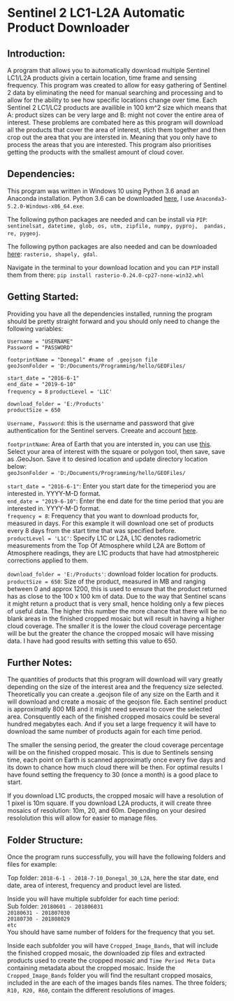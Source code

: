 # Sentinel 2 LC1-L2A Automatic Product Downloader

## Introduction:

A program that allows you to automatically download multiple Sentinel LC1/L2A products givin a certain location, time frame and sensing frequency. This program was created to allow for easy gathering of Sentinel 2 data by eliminating the need for manual searching and processing and to allow for the ability to see how specific locations change over time. Each Sentinel 2 LC1/LC2 products are availible in 100 km^2 size which means that A: product sizes can be very large and B: might not cover the entire area of interest. These problems are combated here as this program will download all the products that cover the area of interest, stich them together and then crop out the area that you are intersted in. Meaning that you only have to process the areas that you are interested. This program also prioritises getting the products with the smallest amount of cloud cover.   

## Dependencies:

This program was written in Windows 10 using Python 3.6 anad an Anaconda installation. Python 3.6 can be downloaded [here](https://repo.continuum.io/archive/), I use `Anaconda3-5.2.0-Windows-x86_64.exe`. 

The following python packages are needed and can be install via `PIP`: `sentinelsat, datetime, glob, os, utm, zipfile, numpy, pyproj,  pandas, re, pygeoj`.

The following python packages are also needed and can be downloaded [here](https://www.lfd.uci.edu/~gohlke/pythonlibs/): `rasterio, shapely, gdal`.

Navigate in the terminal to your download location and you can `PIP` install them from there:
 `pip install rasterio-0.24.0-cp27-none-win32.whl`

## Getting Started:

Providing you have all the dependencies installed, running the program should be pretty straight forward and you should only need to change the following variables: 

`Username = "USERNAME"`    
`Password = "PASSWORD"`        

`footprintName = "Donegal" #name of .geojson file `   
`geoJsonFolder = 'D:/Documents/Programming/hello/GEOFiles/`     

`start_date = "2016-6-1"`    
`end_date = "2019-6-10"`     
`frequency = 8`
`productLevel = 'L1C'`

`download_folder = 'E:/Products'`        
`productSize = 650`    

`Username, Password`: this is the username and password that give authentication for the Sentinel servers. Creeate and account [here](https://scihub.copernicus.eu/dhus/#/self-registration). 

`footprintName`: Area of Earth that you are intersted in, you can use [this](http://geojson.io). Select your area of interest with the square or polygon tool, then save, save as .GeoJson. Save it to desired location and update directory location below:    
`geoJsonFolder = 'D:/Documents/Programming/hello/GEOFiles/`     

`start_date = "2016-6-1"`: Enter you start date for the timeperiod you are interested in. YYYY-M-D format.        
`end_date = "2019-6-10"`: Enter the end date for the time period that you are interested in. YYYY-M-D format.     
`frequency = 8`: Frequency that you want to download products for, measured in days. For this example it will download one set of products every 8 days from the start time that was specified before.     
`productLevel = 'L1C'`: Specify L1C or L2A, L1C denotes radiometric measurements from the Top Of Atmosphere whild L2A are Bottom of Atmosphere readings, they are L1C products that have had atmostphereic corrections applied to them.     

`download_folder = 'E:/Products'`: download folder location for products.            
`productSize = 650`: Size of the product, measured in MB and ranging between 0 and approx 1200, this is used to ensure that the product returned has as close to the 100 x 100 km of data. Due to the way that Sentinel scans it might return a product that is very small, hence holding only a few pieces of useful data. The higher this number the more chance that there will be no blank areas in the finished cropped mosaic but will result in having a higher cloud coverage. The smaller it is the lower the cloud coverage percentage will be but the greater the chance the cropped mosaic will have missing data. I have had good results with setting this value to 650.     

## Further Notes:

The quantities of products that this program will download will vary greatly depending on the size of the interest area and the frequency size selected. Theoretically you can create a .geojson file of any size on the Earth and it will download and create a mosaic of the geojson file. Each sentinel product is approximatly 800 MB and it might need several to cover the selected area. Consquently each of the finished cropped mosaics could be several hundred megabytes each. And if you set a large frequency it will have to download the same number of products again for each time period. 

The smaller the sensing period, the greater the cloud coverage percentage will be on the finished cropped mosaic. This is due to Sentinels sensing time, each point on Earth is scanned approximatly once every five days and its down to chance how much cloud there will be then. For optimal results I have found setting the frequency to 30 (once a month) is a good place to start. 

If you download L1C products, the cropped mosaic will have a resolution of 1 pixel is 10m square. If you download L2A products, it will create three mosaics of resolution: 10m, 20, and 60m. Depending on your desired resololution this will allow for easier to manage files. 

## Folder Structure: 

Once the program runs successfully, you will have the following folders and files for example:

Top folder: `2018-6-1 - 2018-7-10_Donegal_30_L2A`, here the star date, end date, area of interest, frequency and product level are listed. 

Inside you will have multiple subfolder for each time period:    
Sub folder: `20180601 - 201806031`    
            `20180631 - 201807030`    
            `20180730 - 201808029`     
            `etc`    
You should have same number of folders for the frequency that you set. 
            
Inside each subfolder you will have `Cropped_Image_Bands`, that will include the finished cropped mosaic, the downloaded zip files and extracted products used to create the cropped mosaic and `Time Period Meta Data` containing metadata about the cropped mosaic. Inside the `Cropped_Image_Bands` folder you will find the resultant cropped mosaics, included in the are each of the images bands files names. The three folders; `R10, R20, R60`, contain the different resolutions of images.     


